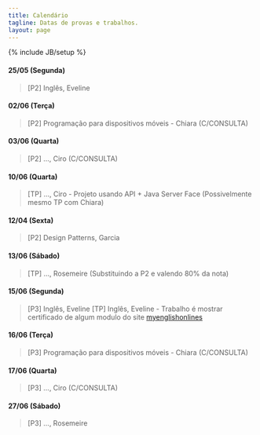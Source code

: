 ```yaml
---
title: Calendário
tagline: Datas de provas e trabalhos.
layout: page
---
```

{% include JB/setup %}

#### 25/05 (Segunda)
> [P2] Inglês, Eveline

#### 02/06 (Terça)
> [P2] Programação para dispositivos móveis - Chiara (C/CONSULTA)

#### 03/06 (Quarta)
> [P2] ..., Ciro (C/CONSULTA)

#### 10/06 (Quarta)
> [TP] ..., Ciro - Projeto usando API + Java Server Face (Possivelmente mesmo TP com Chiara)

#### 12/04 (Sexta)
> [P2] Design Patterns, Garcia

#### 13/06 (Sábado)
> [TP] ..., Rosemeire (Substituindo a P2 e valendo 80% da nota)

#### 15/06 (Segunda)
> [P3] Inglês, Eveline
> [TP] Inglês, Eveline - Trabalho é mostrar certificado de algum modulo do site [myenglishonlines](http://www.myenglishonline.com.br/)

#### 16/06 (Terça)
> [P3] Programação para dispositivos móveis - Chiara (C/CONSULTA)

#### 17/06 (Quarta)
> [P3] ..., Ciro (C/CONSULTA)

#### 27/06 (Sábado)
> [P3] ..., Rosemeire